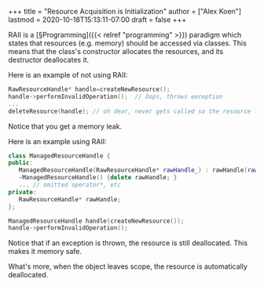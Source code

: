 +++
title = "Resource Acquisition is Initialization"
author = ["Alex Koen"]
lastmod = 2020-10-18T15:13:11-07:00
draft = false
+++

RAII is a [§Programming]({{< relref "programming" >}}) paradigm which states that resources (e.g. memory) should be accessed via classes. This means that the class's constructor allocates the resources, and its destructor deallocates it.

Here is an example of not using RAII:

```c++
RawResourceHandle* handle=createNewResource();
handle->performInvalidOperation();  // Oops, throws exception
...
deleteResource(handle); // oh dear, never gets called so the resource leaks
```

Notice that you get a memory leak.

Here is an example using RAII:

```c++
class ManagedResourceHandle {
public:
   ManagedResourceHandle(RawResourceHandle* rawHandle_) : rawHandle(rawHandle_) {};
   ~ManagedResourceHandle() {delete rawHandle; }
   ... // omitted operator*, etc
private:
   RawResourceHandle* rawHandle;
};

ManagedResourceHandle handle(createNewResource());
handle->performInvalidOperation();
```

Notice that if an exception is thrown, the resource is still deallocated. This makes it memory safe.

What's more, when the object leaves scope, the resource is automatically deallocated.
